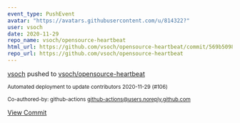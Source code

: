 ```yaml
---
event_type: PushEvent
avatar: "https://avatars.githubusercontent.com/u/814322?"
user: vsoch
date: 2020-11-29
repo_name: vsoch/opensource-heartbeat
html_url: https://github.com/vsoch/opensource-heartbeat/commit/569b5098e88ad133fda1aa628a2f73fa9ad63378
repo_url: https://github.com/vsoch/opensource-heartbeat
---
```


<a href='https://github.com/vsoch' target='_blank'>vsoch</a> pushed to <a href='https://github.com/vsoch/opensource-heartbeat' target='_blank'>vsoch/opensource-heartbeat</a>

<small>Automated deployment to update contributors 2020-11-29 (#106)

Co-authored-by: github-actions <github-actions@users.noreply.github.com></small>

<a href='https://github.com/vsoch/opensource-heartbeat/commit/569b5098e88ad133fda1aa628a2f73fa9ad63378' target='_blank'>View Commit</a>